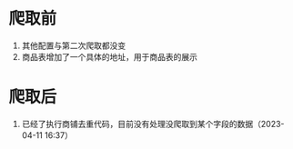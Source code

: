 # 爬取前

1. 其他配置与第二次爬取都没变
2. 商品表增加了一个具体的地址，用于商品表的展示



# 爬取后

1. 已经了执行商铺去重代码，目前没有处理没爬取到某个字段的数据（2023-04-11 16:37）